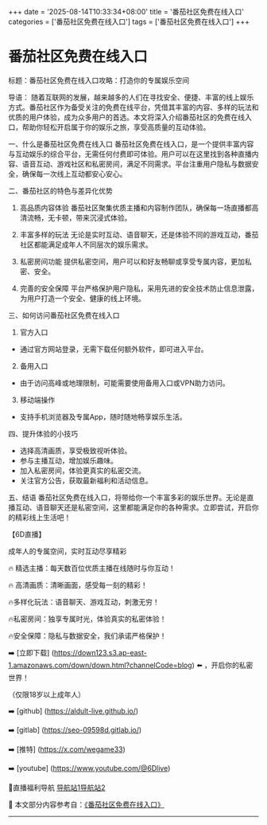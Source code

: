+++
date = '2025-08-14T10:33:34+08:00'
title = '番茄社区免费在线入口'
categories = ['番茄社区免费在线入口']
tags = ['番茄社区免费在线入口']
+++

# 番茄社区免费在线入口

标题：番茄社区免费在线入口攻略：打造你的专属娱乐空间

导语：
随着互联网的发展，越来越多的人们在寻找安全、便捷、丰富的线上娱乐方式。番茄社区作为备受关注的免费在线平台，凭借其丰富的内容、多样的玩法和优质的用户体验，成为众多用户的首选。本文将深入介绍番茄社区的免费在线入口，帮助你轻松开启属于你的娱乐之旅，享受高质量的互动体验。

一、什么是番茄社区免费在线入口
番茄社区免费在线入口，是一个提供丰富内容与互动娱乐的综合平台，无需任何付费即可体验。用户可以在这里找到各种直播内容、语音互动、游戏社区和私密房间，满足不同需求。平台注重用户隐私与数据安全，确保每一次线上互动都安心安心。

二、番茄社区的特色与差异化优势
1. 高品质内容体验
番茄社区聚集优质主播和内容制作团队，确保每一场直播都高清流畅，无卡顿，带来沉浸式体验。

2. 丰富多样的玩法
无论是实时互动、语音聊天，还是体验不同的游戏互动，番茄社区都能满足成年人不同层次的娱乐需求。

3. 私密房间功能
提供私密空间，用户可以和好友畅聊或享受专属内容，更加私密、安全。

4. 完善的安全保障
平台严格保护用户隐私，采用先进的安全技术防止信息泄露，为用户打造一个安全、健康的线上环境。

三、如何访问番茄社区免费在线入口
1. 官方入口
- 通过官方网站登录，无需下载任何额外软件，即可进入平台。
2. 备用入口
- 由于访问高峰或地理限制，可能需要使用备用入口或VPN助力访问。
3. 移动端操作
- 支持手机浏览器及专属App，随时随地畅享娱乐生活。

四、提升体验的小技巧
- 选择高清画质，享受极致视听体验。
- 参与主播互动，增加娱乐趣味。
- 加入私密房间，体验更真实的私密交流。
- 关注官方公告，获取最新福利和活动信息。

五、结语
番茄社区免费在线入口，将带给你一个丰富多彩的娱乐世界。无论是直播互动、语音聊天还是私密空间，这里都能满足你的各种需求。立即尝试，开启你的精彩线上生活吧！

【6D直播】

 成年人的专属空间，实时互动尽享精彩

🔥 精选主播：每天数百位优质主播在线随时与你互动！

🔥 高清画质：清晰画面，感受每一刻的精彩！

🔥多样化玩法：语音聊天、游戏互动，刺激无穷！

🔥私密房间：独享专属时光，体验真实的私密体验！

🔥安全保障：隐私与数据安全，我们承诺严格保护！

➡️ [立即下载] (https://down123.s3.ap-east-1.amazonaws.com/down/down.html?channelCode=blog) ⬅️ ，开启你的私密世界！

 （仅限18岁以上成年人）

➡️ [github] (https://aldult-live.github.io/)

➡️ [gitlab] (https://seo-09598d.gitlab.io/)

➡️ [推特] (https://x.com/wegame33)

➡️ [youtube] (https://www.youtube.com/@6Dlive)

🔞直播福利导航   [导航站1](https://webstack-86085a.gitlab.io/)[导航站2](https://onlygit123-2.github.io/)


📘 本文部分内容参考自：[《番茄社区免费在线入口》](https://webstack-hugo-2.pages.dev/)

---
